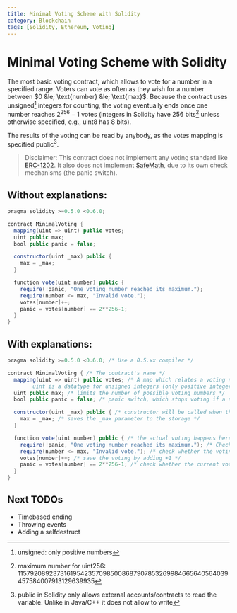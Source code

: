 ```yaml
---
title: Minimal Voting Scheme with Solidity
category: Blockchain
tags: [Solidity, Ethereum, Voting]
---
```


Minimal Voting Scheme with Solidity
=====================================
The most basic voting contract, which allows to vote for a number in a specified range. Voters can vote as often as they wish for a number between $0 &le; \text{number} &le; \text{max}$.
Because the contract uses unsigned[^1] integers for counting, the voting eventually ends once one number reaches $2^{256}-1$ votes (integers in Solidity have 256 bits[^2] unless otherwise specified, e.g., uint8 has 8 bits).

The results of the voting can be read by anybody, as the votes mapping is specified public[^3].

> Disclaimer: This contract does not implement any voting standard like [ERC-1202](https://github.com/xinbenlv/eip-1202/blob/master/EIP-1202.md). It also does not implement [SafeMath](https://github.com/OpenZeppelin/openzeppelin-contracts/blob/master/contracts/math/SafeMath.sol), due to its own check mechanisms (the panic switch).

## Without explanations:
```java
pragma solidity >=0.5.0 <0.6.0;

contract MinimalVoting {
  mapping(uint => uint) public votes;
  uint public max;
  bool public panic = false;

  constructor(uint _max) public {
    max = _max;
  }

  function vote(uint number) public {
    require(!panic, "One voting number reached its maximum.");
    require(number <= max, "Invalid vote.");
    votes[number]++;
    panic = votes[number] == 2**256-1;
  }
}
```

## With explanations:

```java
pragma solidity >=0.5.0 <0.6.0; /* Use a 0.5.xx compiler */

contract MinimalVoting { /* The contract's name */
  mapping(uint => uint) public votes; /* A map which relates a voting number to the amount of its votes 
		uint is a datatype for unsigned integers (only positive integers) */
  uint public max; /* limits the number of possible voting numbers */
  bool public panic = false; /* panic switch, which stops voting if a number received the maximum amount of votes by reaching the maximum of an integer */

  constructor(uint _max) public { /* constructor will be called when the contract is created */
    max = _max; /* saves the _max parameter to the storage */
  }

  function vote(uint number) public { /* the actual voting happens here. It expects a number to vote for. */
    require(!panic, "One voting number reached its maximum."); /* Check whether any previuos voting has reached the maximum of an usigned 256-bit unteger */
    require(number <= max, "Invalid vote."); /* check whether the voting is in the specified range */
    votes[number]++; /* save the voting by adding +1 */
    panic = votes[number] == 2**256-1; /* check whether the current vote reached the integer maximum, so it would have to stop the voting */
  }
}
```


## Next TODOs
- Timebased ending
- Throwing events
- Adding a selfdestruct

[^1]: unsigned: only positive numbers
[^2]: maximum number for uint256: 115792089237316195423570985008687907853269984665640564039457584007913129639935
[^3]: public in Solidity only allows external accounts/contracts to read the variable. Unlike in Java/C++ it does not allow to write

[//]: # ( #Solidity #Voting #Ethereum )
